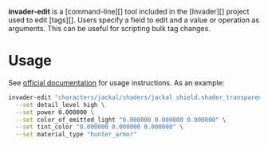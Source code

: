 **invader-edit** is a [command-line][] tool included in the [Invader][] project used to edit [tags][]. Users specify a field to edit and a value or operation as arguments. This can be useful for scripting bulk tag changes.

# Usage
See [official documentation][docs] for usage instructions. As an example:

```sh
invader-edit "characters/jackal/shaders/jackal shield.shader_transparent_chicago_extended" \
  --set detail_level high \
  --set power 0.000000 \
  --set color_of_emitted_light "0.000000 0.000000 0.000000" \
  --set tint_color "0.000000 0.000000 0.000000" \
  --set material_type "hunter_armor"
```

[docs]: https://github.com/SnowyMouse/invader#invader-edit
